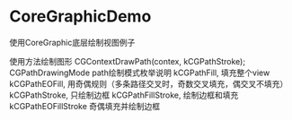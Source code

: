 # CoreGraphicDemo
使用CoreGraphic底层绘制视图例子

使用方法绘制图形
CGContextDrawPath(contex, kCGPathStroke);
CGPathDrawingMode path绘制模式枚举说明
kCGPathFill, 填充整个view
kCGPathEOFill, 用奇偶规则（多条路径交叉时，奇数交叉填充，偶交叉不填充）
kCGPathStroke, 只绘制边框
kCGPathFillStroke, 绘制边框和填充
kCGPathEOFillStroke 奇偶填充并绘制边框
